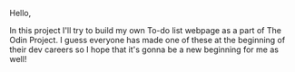 Hello,

In this project I'll try to build my own To-do list webpage as a part of The Odin Project. I guess everyone has made one of these at the beginning of their dev careers so I hope that it's gonna be a new beginning for me as well!

